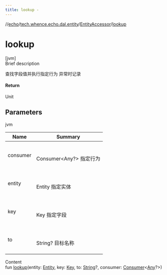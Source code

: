 ```yaml
---
title: lookup -
---
```

//[echo](../../index.md)/[tech.whence.echo.dal.entity](../index.md)/[EntityAccessor](index.md)/[lookup](lookup.md)



# lookup  
[jvm]  
Brief description  


查找字段值并执行指定行为 异常时记录



#### Return  


Unit



## Parameters  
  
jvm  
  
|  Name|  Summary| 
|---|---|
| consumer| <br><br>Consumer<Any?> 指定行为<br><br>
| entity| <br><br>Entity 指定实体<br><br>
| key| <br><br>Key 指定字段<br><br>
| to| <br><br>String? 目标名称<br><br>
  
  
Content  
fun [lookup](lookup.md)(entity: [Entity](../-entity/index.md), key: [Key](../../tech.whence.echo.dal.schema.key/-key/index.md), to: [String](https://kotlinlang.org/api/latest/jvm/stdlib/kotlin/-string/index.html)?, consumer: [Consumer](../../tech.whence.echo.function/-consumer/index.md)<[Any](https://kotlinlang.org/api/latest/jvm/stdlib/kotlin/-any/index.html)?>)  



